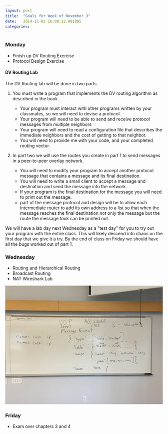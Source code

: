 ```yaml
---
layout: post
title:  "Goals for Week of November 3"
date:   2014-11-02 16:08:12.901895
categories:
---
```


### Monday

* Finish up DV Routing Exercise
* Protocol Design Exercise

#### DV Routing Lab

The DV Routing lab will be done in two parts.

1. You must write a program that implements the DV routing algorithm as described in the book.  
   * Your program must interact with other programs written by your classmates, so we will need to devise a protocol.  
   * Your program will need to be able to send and receive protocol messages from multiple neighbors
   * Your program will need to read a configuration file that describes the immediate neighbors and the cost of getting to that neighbor.
   * You will need to provide me with your code, and your completed routing vector.
   
2. In part two we will use the routes you create in part 1 to send messages in a peer-to-peer overlay network.
   * You will need to modify your program to accept another protocol message that contains a message and its final destination. 
   * You will need to write a small client to accept a message and destination and send the message into the network.
   * If your program is the final destination for the message you will need to print out the message.
   * part of the message protocol and design will be to allow each intermediate router to add its own address to a list so that when the message reaches the final destination not only the message but the route the message took can be printed out.

We will have a lab day next Wednesday as a "test day" for you to try out your program with the entire class.  This will likely descend into chaos on the first day that we give it a try.  By the end of class on Friday we should have all the bugs worked out of part 1.



### Wednesday

* Routing and Hierarchical Routing
* Broadcast Routing
* NAT Wireshark Lab

![Protocol Design](/images/dv_protocol.jpg)


### Friday

* Exam over chapters 3 and 4



